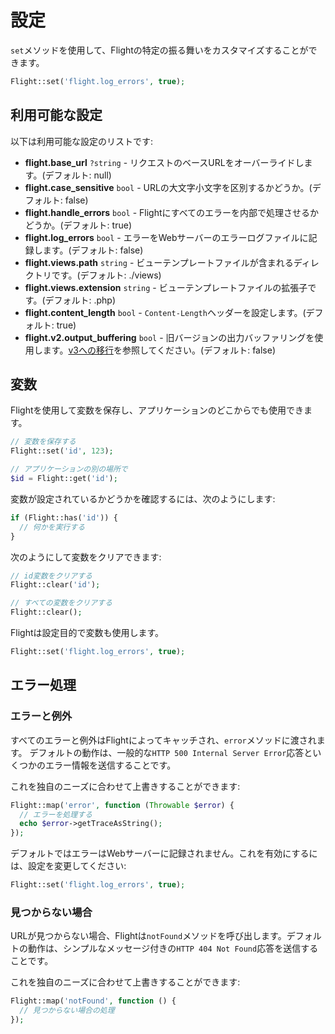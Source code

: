# 設定

`set`メソッドを使用して、Flightの特定の振る舞いをカスタマイズすることができます。

```php
Flight::set('flight.log_errors', true);
```

## 利用可能な設定

以下は利用可能な設定のリストです:

- **flight.base_url** `?string` - リクエストのベースURLをオーバーライドします。(デフォルト: null)
- **flight.case_sensitive** `bool` - URLの大文字小文字を区別するかどうか。(デフォルト: false)
- **flight.handle_errors** `bool` - Flightにすべてのエラーを内部で処理させるかどうか。(デフォルト: true)
- **flight.log_errors** `bool` - エラーをWebサーバーのエラーログファイルに記録します。(デフォルト: false)
- **flight.views.path** `string` - ビューテンプレートファイルが含まれるディレクトリです。(デフォルト: ./views)
- **flight.views.extension** `string` - ビューテンプレートファイルの拡張子です。(デフォルト: .php)
- **flight.content_length** `bool` - `Content-Length`ヘッダーを設定します。(デフォルト: true)
- **flight.v2.output_buffering** `bool` - 旧バージョンの出力バッファリングを使用します。[v3への移行](migrating-to-v3)を参照してください。(デフォルト: false)

## 変数

Flightを使用して変数を保存し、アプリケーションのどこからでも使用できます。

```php
// 変数を保存する
Flight::set('id', 123);

// アプリケーションの別の場所で
$id = Flight::get('id');
```

変数が設定されているかどうかを確認するには、次のようにします:

```php
if (Flight::has('id')) {
  // 何かを実行する
}
```

次のようにして変数をクリアできます:

```php
// id変数をクリアする
Flight::clear('id');

// すべての変数をクリアする
Flight::clear();
```

Flightは設定目的で変数も使用します。

```php
Flight::set('flight.log_errors', true);
```

## エラー処理

### エラーと例外

すべてのエラーと例外はFlightによってキャッチされ、`error`メソッドに渡されます。
デフォルトの動作は、一般的な`HTTP 500 Internal Server Error`応答といくつかのエラー情報を送信することです。

これを独自のニーズに合わせて上書きすることができます:

```php
Flight::map('error', function (Throwable $error) {
  // エラーを処理する
  echo $error->getTraceAsString();
});
```

デフォルトではエラーはWebサーバーに記録されません。これを有効にするには、設定を変更してください:

```php
Flight::set('flight.log_errors', true);
```

### 見つからない場合

URLが見つからない場合、Flightは`notFound`メソッドを呼び出します。デフォルトの動作は、シンプルなメッセージ付きの`HTTP 404 Not Found`応答を送信することです。

これを独自のニーズに合わせて上書きすることができます:

```php
Flight::map('notFound', function () {
  // 見つからない場合の処理
});
```